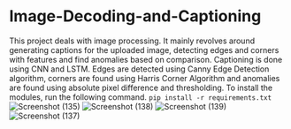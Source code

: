 # Image-Decoding-and-Captioning
This project deals with image processing. It mainly revolves around generating captions for the uploaded image, detecting edges and corners with features and find anomalies based on comparison. Captioning is done using CNN and LSTM. Edges are detected using Canny Edge Detection algorithm, corners are found using Harris Corner Algorithm and anomalies are found using absolute pixel difference and thresholding.
To install the modules, run the following command.
```pip install -r requirements.txt```
![Screenshot (135)](https://github.com/jeyprabu/Image-Decoding-and-Captioning/assets/135853635/24846130-a0e8-4b2d-9d40-13bd02dc61d4)
![Screenshot (138)](https://github.com/jeyprabu/Image-Decoding-and-Captioning/assets/135853635/3a2da3b7-ce7d-4829-adc7-47f593c8d53d)
![Screenshot (139)](https://github.com/jeyprabu/Image-Decoding-and-Captioning/assets/135853635/03d812fa-5169-4853-b610-310b7657b6f0)
![Screenshot (137)](https://github.com/jeyprabu/Image-Decoding-and-Captioning/assets/135853635/ce3f23e6-e181-4253-a0de-d2d436b57413)
